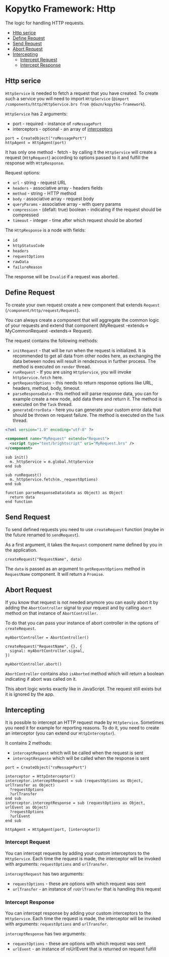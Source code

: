 # Kopytko Framework: Http

The logic for handling HTTP requests.

- [Http serice](#http-serice)
- [Define Request](#define-request)
- [Send Request](#send-request)
- [Abort Request](#abort-request)
- [Intercepting](#intercepting)
  - [Intercept Request](#intercept-request)
  - [Intercept Response](#intercept-response)

## Http serice

`HttpService` is needed to fetch a request that you have created.
To create such a service you will need to import `HttpService` (`@import /components/http/HttpService.brs from @dazn/kopytko-framework`).

`HttpService` has 2 arguments:
- port - required - instance of `roMessagePort`
- interceptors - optional - an array of [interceptors](#intercepting)

```brightscript
port = CreateObject("roMessagePort")
httpAgent = HttpAgent(port)
```

It has only one method - fetch - by calling it the `HttpService` will create a request (`HttpRequest`) according to options passed to it and fulfill the response with `HttpResponse`.

Request options:
- `url` - string - request URL
- `headers` - associative array - headers fields
- `method` - string - HTTP method
- `body` - associative array - request body
- `queryParams` - associative array - with  query params
- `compression` - (defalt: true) boolean - indicating if the request should be compressed
- `timeout` - integer - time after which request should be aborted

The `HttpResponse` is a node with fields:
- `id`
- `httpStatusCode`
- `headers`
- `requestOptions`
- `rawData`
- `failureReason`

The response will be `Invalid` if a request was aborted.

## Define Request

To create your own request create a new component that extends `Request` (`/component/http/request/Request`).

You can always create a component that will aggregate the common logic of your requests and extend that component (MyRequest -extends-> MyCommonRequest -extends-> Request).

The request contains the following methods:
- `initRequest` - that will be run when the request is initialized. It is recommended to get all data from other nodes here, as exchanging the data between nodes will result in rendezvous in further process. The method is executed on `render` thread.
- `runRequest` - If you are using `HttpService`, you will invoke `httpService.fetch` here.
- `getRequestOptions` - this needs to return response options like URL, headers, method, body, timeout.
- `parseResponseData` - this method will parse response data, you can for example create a new node, add data there and return it. The method is executed on the `Task` thread.
- `generateErrorData` - here you can generate your custom error data that should be thrown on request failure. The method is executed on the `Task` thread.

```xml
<?xml version="1.0" encoding="utf-8" ?>

<component name="MyRequest" extends="Request">
  <script type="text/brightscript" uri="MyRequest.brs" />
</component>
```

```brightscript
sub init()
  m._httpService = m.global.httpService
end sub

sub runRequest()
  m._httpService.fetch(m._requestOptions)
end sub

function parseResponseData(data as Object) as Object
  return data
end function
```

## Send Request

To send defined requests you need to use `createRequest` function (maybe in the future renamed to `sendRequest`).

As a first argument, it takes the `Request` component name defined by you in the application.

```brightscript
createRequest("RequestName", data)
```

The `data` is passed as an argument to `getRequestOptions` method in `RequestName` component.
It will return a `Promise`.

## Abort Request

If you know that request is not needed anymore you can easily abort it by adding the `AbortController` signal to your request and by calling `abort` method on that instance of `AbortController`.

To do that you can pass your instance of abort controller in the options of `createRequest`.

```brightscript
myAbortController = AbortController()

createRequest("RequestName", {}, {
  signal: myAbortController.signal,
})

myAbortController.abort()
```

`AbortController` contains also `isAborted` method which will return a boolean indicating if abort was called on it.

This abort logic works exactly like in JavaScript. The request still exists but it is ignored by the app.

## Intercepting

It is possible to intercept an HTTP request made by `HttpService`.
Sometimes you need it for example for reporting reasons.
To do it, you need to create an interceptor (you can extend our `HttpInterceptor`).

It contains 2 methods:
- `interceptRequest` which will be called when the request is sent
- `interceptResponse` which will be called when the response is sent

```brightscript
port = CreateObject("roMessagePort")

interceptor = HttpInterceptor()
interceptor.interceptRequest = sub (requestOptions as Object, urlTransfer as Object)
  ?requestOptions
  ?urlTransfer
end sub
interceptor.interceptResponse = sub (requestOptions as Object, urlEvent as Object)
  ?requestOptions
  ?urlEvent
end sub

httpAgent = HttpAgent(port, [interceptor])
```

### Intercept Request

You can intercept requests by adding your custom interceptors to the `HttpService`. Each time the request is made, the interceptor will be invoked with arguments: `requestOptions` and `urlTransfer`.

`interceptRequest` has two arguments:
- `requestOptions` - these are options with which request was sent
- `urlTransfer` - an instance of `roUrlTransfer` that is handling this request

### Intercept Response

You can intercept response by adding your custom interceptors to the `HttpService`. Each time the request is made, the interceptor will be invoked with arguments: `requestOptions` and `urlTransfer`.

`interceptResponse` has two arguments:
- `requestOptions` - these are options with which request was sent
- `urlEvent` - an instance of roUrlEvent that is returned on request fulfill
